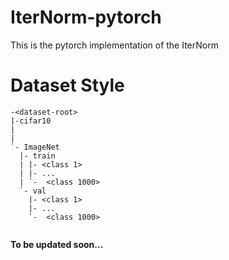 # IterNorm-pytorch
This is the pytorch implementation of the IterNorm

# Dataset Style
```
-<dataset-root>
|-cifar10
|
|
`- ImageNet
  |- train
  | |- <class 1>
  | |- ...
  | `-  <class 1000>
  `- val
    |- <class 1>
    |- ...
    `-  <class 1000>
  
```

**To be updated soon...**